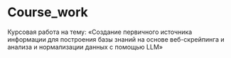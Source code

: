 # Course_work
Курсовая работа на тему:  «Создание первичного источника информации для построения базы знаний на основе веб-скрейпинга и анализа и нормализации данных с помощью LLM»

